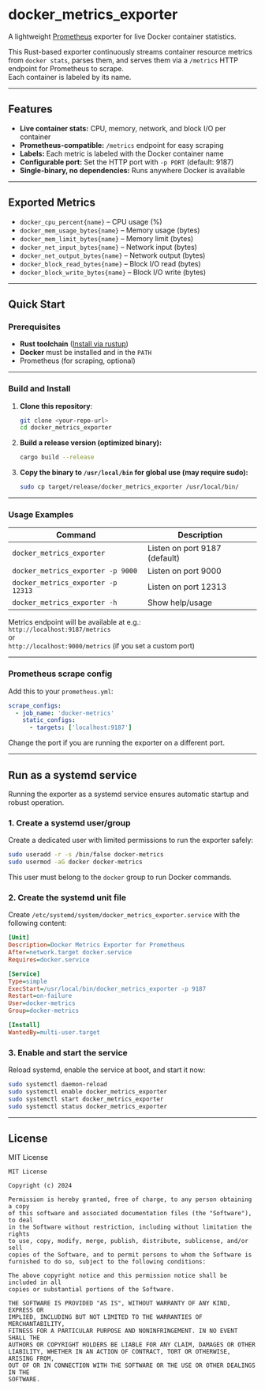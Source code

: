 
# docker_metrics_exporter

A lightweight [Prometheus](https://prometheus.io/) exporter for live Docker container statistics.

This Rust-based exporter continuously streams container resource metrics from `docker stats`, parses them, and serves them via a `/metrics` HTTP endpoint for Prometheus to scrape.  
Each container is labeled by its name.

---

## Features

- **Live container stats:** CPU, memory, network, and block I/O per container
- **Prometheus-compatible:** `/metrics` endpoint for easy scraping
- **Labels:** Each metric is labeled with the Docker container name
- **Configurable port:** Set the HTTP port with `-p PORT` (default: 9187)
- **Single-binary, no dependencies:** Runs anywhere Docker is available

---

## Exported Metrics

- `docker_cpu_percent{name}` – CPU usage (%)
- `docker_mem_usage_bytes{name}` – Memory usage (bytes)
- `docker_mem_limit_bytes{name}` – Memory limit (bytes)
- `docker_net_input_bytes{name}` – Network input (bytes)
- `docker_net_output_bytes{name}` – Network output (bytes)
- `docker_block_read_bytes{name}` – Block I/O read (bytes)
- `docker_block_write_bytes{name}` – Block I/O write (bytes)

---

## Quick Start

### Prerequisites

- **Rust toolchain** ([Install via rustup](https://rustup.rs/))
- **Docker** must be installed and in the `PATH`
- Prometheus (for scraping, optional)

---

### Build and Install

1. **Clone this repository**:
    ```sh
    git clone <your-repo-url>
    cd docker_metrics_exporter
    ```

2. **Build a release version (optimized binary):**
    ```sh
    cargo build --release
    ```

3. **Copy the binary to `/usr/local/bin` for global use (may require sudo):**
    ```sh
    sudo cp target/release/docker_metrics_exporter /usr/local/bin/
    ```

---

### Usage Examples

| Command                                             | Description                        |
|-----------------------------------------------------|------------------------------------|
| `docker_metrics_exporter`                           | Listen on port 9187 (default)      |
| `docker_metrics_exporter -p 9000`                   | Listen on port 9000                |
| `docker_metrics_exporter -p 12313`                  | Listen on port 12313               |
| `docker_metrics_exporter -h`                        | Show help/usage                    |

Metrics endpoint will be available at e.g.:  
`http://localhost:9187/metrics`  
or  
`http://localhost:9000/metrics` (if you set a custom port)

---

### Prometheus scrape config

Add this to your `prometheus.yml`:

```yaml
scrape_configs:
  - job_name: 'docker-metrics'
    static_configs:
      - targets: ['localhost:9187']
```

Change the port if you are running the exporter on a different port.

---

## Run as a systemd service

Running the exporter as a systemd service ensures automatic startup and robust operation.

### 1. Create a systemd user/group

Create a dedicated user with limited permissions to run the exporter safely:

```sh
sudo useradd -r -s /bin/false docker-metrics
sudo usermod -aG docker docker-metrics
```

This user must belong to the `docker` group to run Docker commands.

### 2. Create the systemd unit file

Create `/etc/systemd/system/docker_metrics_exporter.service` with the following content:

```ini
[Unit]
Description=Docker Metrics Exporter for Prometheus
After=network.target docker.service
Requires=docker.service

[Service]
Type=simple
ExecStart=/usr/local/bin/docker_metrics_exporter -p 9187
Restart=on-failure
User=docker-metrics
Group=docker-metrics

[Install]
WantedBy=multi-user.target
```

### 3. Enable and start the service

Reload systemd, enable the service at boot, and start it now:

```sh
sudo systemctl daemon-reload
sudo systemctl enable docker_metrics_exporter
sudo systemctl start docker_metrics_exporter
sudo systemctl status docker_metrics_exporter
```

---

## License

MIT License

```
MIT License

Copyright (c) 2024

Permission is hereby granted, free of charge, to any person obtaining a copy
of this software and associated documentation files (the "Software"), to deal
in the Software without restriction, including without limitation the rights
to use, copy, modify, merge, publish, distribute, sublicense, and/or sell
copies of the Software, and to permit persons to whom the Software is
furnished to do so, subject to the following conditions:

The above copyright notice and this permission notice shall be included in all
copies or substantial portions of the Software.

THE SOFTWARE IS PROVIDED "AS IS", WITHOUT WARRANTY OF ANY KIND, EXPRESS OR
IMPLIED, INCLUDING BUT NOT LIMITED TO THE WARRANTIES OF MERCHANTABILITY,
FITNESS FOR A PARTICULAR PURPOSE AND NONINFRINGEMENT. IN NO EVENT SHALL THE
AUTHORS OR COPYRIGHT HOLDERS BE LIABLE FOR ANY CLAIM, DAMAGES OR OTHER
LIABILITY, WHETHER IN AN ACTION OF CONTRACT, TORT OR OTHERWISE, ARISING FROM,
OUT OF OR IN CONNECTION WITH THE SOFTWARE OR THE USE OR OTHER DEALINGS IN THE
SOFTWARE.
```



